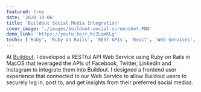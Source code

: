 ```yaml
---
featured: true
date: '2020-10-06'
title: 'Buildout Social Media Integration'
cover_image: './images/buildout-social-screenshot.PNG'
demo_link: 'https://youtu.be/r_KcZLqmKLg'
techs: ['Ruby', 'Ruby on Rails', 'REST APIs', 'React', 'Web Services', 'PostgreSQL', 'Postman']
---
```


At [Buildout](https://buildout.com/), I developed a RESTful API Web Service using Ruby on Rails in MacOS that leveraged the APIs of Facebook, Twitter, LinkedIn and Instagram to integrate them into Buildout. I designed a frontend user experience that connected to our Web Service to allow Buildout users to securely log in, post to, and get insights from their preferred social medias.
